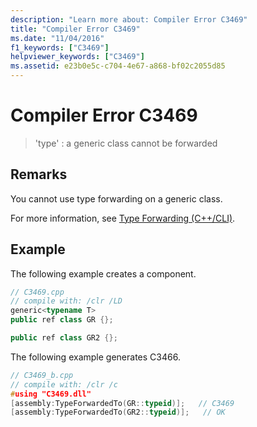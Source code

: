 ```yaml
---
description: "Learn more about: Compiler Error C3469"
title: "Compiler Error C3469"
ms.date: "11/04/2016"
f1_keywords: ["C3469"]
helpviewer_keywords: ["C3469"]
ms.assetid: e23b0e5c-c704-4e67-a868-bf02c2055d85
---
```

# Compiler Error C3469

> 'type' : a generic class cannot be forwarded

## Remarks

You cannot use type forwarding on a generic class.

For more information, see [Type Forwarding (C++/CLI)](../../extensions/type-forwarding-cpp-cli.md).

## Example

The following example creates a component.

```cpp
// C3469.cpp
// compile with: /clr /LD
generic<typename T>
public ref class GR {};

public ref class GR2 {};
```

The following example generates C3466.

```cpp
// C3469_b.cpp
// compile with: /clr /c
#using "C3469.dll"
[assembly:TypeForwardedTo(GR::typeid)];   // C3469
[assembly:TypeForwardedTo(GR2::typeid)];   // OK
```
